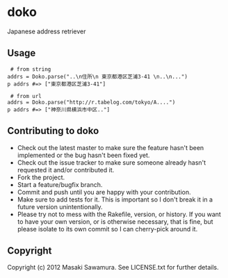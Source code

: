 # doko

Japanese address retriever

## Usage

```
 # from string
addrs = Doko.parse("..\n住所\n 東京都港区芝浦3-41 \n..\n...")
p addrs #=> ["東京都港区芝浦3-41"]

 # from url 
addrs = Doko.parse("http://r.tabelog.com/tokyo/A....")
p addrs #=> ["神奈川県横浜市中区.."]
```


## Contributing to doko
 
* Check out the latest master to make sure the feature hasn't been implemented or the bug hasn't been fixed yet.
* Check out the issue tracker to make sure someone already hasn't requested it and/or contributed it.
* Fork the project.
* Start a feature/bugfix branch.
* Commit and push until you are happy with your contribution.
* Make sure to add tests for it. This is important so I don't break it in a future version unintentionally.
* Please try not to mess with the Rakefile, version, or history. If you want to have your own version, or is otherwise necessary, that is fine, but please isolate to its own commit so I can cherry-pick around it.

## Copyright

Copyright (c) 2012 Masaki Sawamura. See LICENSE.txt for
further details.

